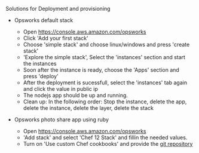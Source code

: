 Solutions for Deployment and provisioning

* Opsworks default stack
  - Open https://console.aws.amazon.com/opsworks
  - Click 'Add your first stack'
  - Choose 'simple stack' and choose linux/windows and press 'create stack'
  - 'Explore the simple stack', Select the 'instances' section and start the instances
  - Soon after the instance is ready, choose the 'Apps' section and press 'deploy'
  - After the deployment is sucessfull, select the 'instances' tab again and click the value in public ip
  - The nodejs app should be up and running.
  - Clean up: In the following order: Stop the instance, delete the app, delete the instance, delete the layer, delete the stack 
   
* Opsworks photo share app using ruby
  - Open https://console.aws.amazon.com/opsworks
  - 'Add stack' and select 'Chef 12 Stack' and fillin the needed values.
  - Turn on 'Use custom Chef cookbooks' and provide the [git repository]( https://github.com/awslabs/opsworks-demo-rails-photo-share-app.git)

